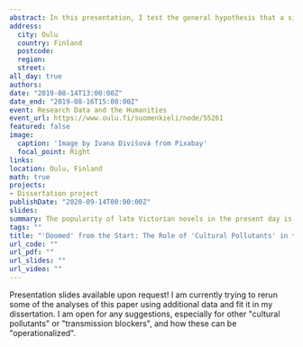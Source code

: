 ```yaml
---
abstract: In this presentation, I test the general hypothesis that a significant factor in the "cultural death" of late Victorian bestsellers is the presence of "cultural pollutants" (retrospectively, a better term would have been "transmission blockers") in their textual fabric. "Cultural pollutants" are inherent properties of the text linked to the zeitgeist of a particular period that block its vertical cultural transmission across time to new generations of readers – they neatly fit the cultural tastes of a certain period or generation but prevent the novel to thrive when these tastes change. As such, they are direct opposites to Dan Sperber’s "cultural attractors", aspects of the cultural product that facilitate its transmission. Textual features of the texts of the novels are "operationalized" as proxies for three types of "cultural pollutants": (1) Linguistic complexity, measured through the token-type ratio of the text—the initial hypothesis is that a higher TTR would be correlated with lower success; (2) Named entity ratio, indicating the level of saturation with concepts inextricably linked to the sociocultural context of the novels (i.e. references to places, people, professions that are no longer relevant or no longer exist)—the hypothesis is that a higher NER would correlate with lower success; (3) Dialogic liveliness - a basic measure of the proportion of dialogues in the texts (number of utterances/number of words)— the hypothesis is that a lower dialogic liveliness would correlate with lower success. The results reject the first hypothesis as TTR is positively correlated with success, possibly indicative of the high "literariness" of the "canon". The second and third hypothesis are confirmed, but the effects sizes are quite small. Although a step in the right direction, this paper is far from the final word of the topic. The corpus is quite limited, which affects the statistical significance of the study. Instead of just focusing on bestsellers and the most "canonical" novels from the period, future research will need to include the "archive", i.e. books that fall outside of these two narrow categories.
address:
  city: Oulu
  country: Finland
  postcode: 
  region: 
  street: 
all_day: true
authors:
date: "2019-08-14T13:00:00Z"
date_end: "2019-08-16T15:00:00Z"
event: Research Data and the Humanities
event_url: https://www.oulu.fi/suomenkieli/node/55261
featured: false
image:
  caption: 'Image by Ivana Divišová from Pixabay'
  focal_point: Right
links:
location: Oulu, Finland
math: true
projects:
- Dissertation project
publishDate: "2020-09-14T00:00:00Z"
slides: 
summary: The popularity of late Victorian novels in the present day is characterized by extreme inequality. This paper tests the hypothesis that some novels that were bestsellers upon publication failed to linger in the collective memory of subsequent generations of readers due to "cultural pollutants", or "transmission blockers" — elements of the text filled with contemporary context that hinder the cultural transmission of the novels across time. 
tags: ""
title: "'Doomed' from the Start: The Role of 'Cultural Pollutants' in the 'Cultural Death' of Late Victorian Bestsellers"
url_code: ""
url_pdf: ""
url_slides: ""
url_video: ""
---
```

Presentation slides available upon request! I am currently trying to rerun some of the analyses of this paper using additional data and fit it in my dissertation. I am open for any suggestions, especially for other "cultural pollutants" or "transmission blockers", and how these can be "operationalized".
